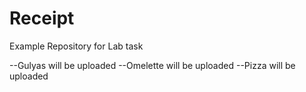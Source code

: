 # Receipt
Example Repository for Lab task


--Gulyas will be uploaded
--Omelette will be uploaded
--Pizza will be uploaded

